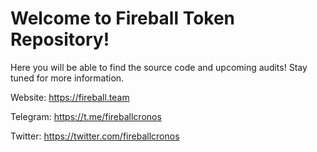 # Welcome to Fireball Token Repository!

Here you will be able to find the source code and upcoming audits!
Stay tuned for more information.

Website: https://fireball.team

Telegram: https://t.me/fireballcronos

Twitter: https://twitter.com/fireballcronos

